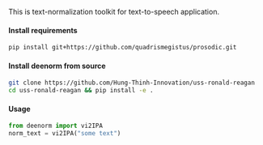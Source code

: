 This is text-normalization toolkit for text-to-speech application.

#### Install requirements
```bash
pip install git+https://github.com/quadrismegistus/prosodic.git
```

#### Install deenorm from source
```bash
git clone https://github.com/Hung-Thinh-Innovation/uss-ronald-reagan
cd uss-ronald-reagan && pip install -e .
```

#### Usage
```python
from deenorm import vi2IPA
norm_text = vi2IPA("some text")
```
